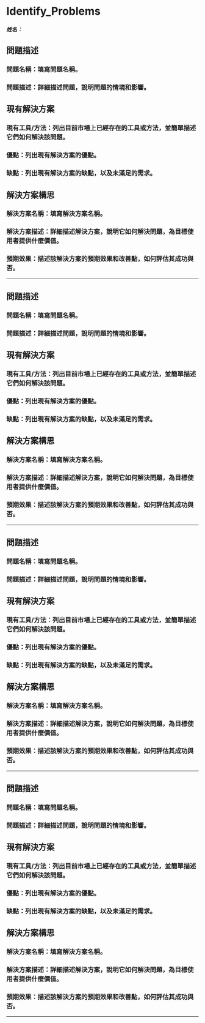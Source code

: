 # Identify_Problems

##### 姓名：

## 問題描述

### 問題名稱：填寫問題名稱。

### 問題描述：詳細描述問題，說明問題的情境和影響。

## 現有解決方案

### 現有工具/方法：列出目前市場上已經存在的工具或方法，並簡單描述它們如何解決該問題。

### 優點：列出現有解決方案的優點。

### 缺點：列出現有解決方案的缺點，以及未滿足的需求。

## 解決方案構思

### 解決方案名稱：填寫解決方案名稱。

### 解決方案描述：詳細描述解決方案，說明它如何解決問題，為目標使用者提供什麼價值。

### 預期效果：描述該解決方案的預期效果和改善點，如何評估其成功與否。

---

## 問題描述

### 問題名稱：填寫問題名稱。

### 問題描述：詳細描述問題，說明問題的情境和影響。

## 現有解決方案

### 現有工具/方法：列出目前市場上已經存在的工具或方法，並簡單描述它們如何解決該問題。

### 優點：列出現有解決方案的優點。

### 缺點：列出現有解決方案的缺點，以及未滿足的需求。

## 解決方案構思

### 解決方案名稱：填寫解決方案名稱。

### 解決方案描述：詳細描述解決方案，說明它如何解決問題，為目標使用者提供什麼價值。

### 預期效果：描述該解決方案的預期效果和改善點，如何評估其成功與否。

---

## 問題描述

### 問題名稱：填寫問題名稱。

### 問題描述：詳細描述問題，說明問題的情境和影響。

## 現有解決方案

### 現有工具/方法：列出目前市場上已經存在的工具或方法，並簡單描述它們如何解決該問題。

### 優點：列出現有解決方案的優點。

### 缺點：列出現有解決方案的缺點，以及未滿足的需求。

## 解決方案構思

### 解決方案名稱：填寫解決方案名稱。

### 解決方案描述：詳細描述解決方案，說明它如何解決問題，為目標使用者提供什麼價值。

### 預期效果：描述該解決方案的預期效果和改善點，如何評估其成功與否。

---

## 問題描述

### 問題名稱：填寫問題名稱。

### 問題描述：詳細描述問題，說明問題的情境和影響。

## 現有解決方案

### 現有工具/方法：列出目前市場上已經存在的工具或方法，並簡單描述它們如何解決該問題。

### 優點：列出現有解決方案的優點。

### 缺點：列出現有解決方案的缺點，以及未滿足的需求。

## 解決方案構思

### 解決方案名稱：填寫解決方案名稱。

### 解決方案描述：詳細描述解決方案，說明它如何解決問題，為目標使用者提供什麼價值。

### 預期效果：描述該解決方案的預期效果和改善點，如何評估其成功與否。

---
